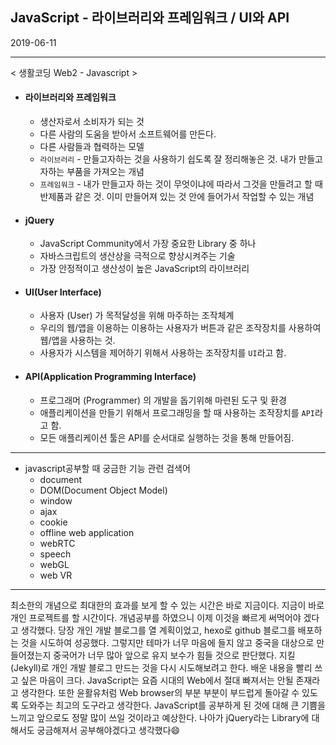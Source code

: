 ## JavaScript - 라이브러리와 프레임워크 / UI와  API



2019-06-11

------

< 생활코딩 Web2 - Javascript >



* #### 라이브러리와 프레임워크

  - 생산자로서 소비자가 되는 것
  - 다른 사람의 도움을 받아서 소프트웨어를 만든다.
  - 다른 사람들과 협력하는 모델
  - `라이브러리` - 만들고자하는 것을 사용하기 쉽도록 잘 정리해놓은 것. 내가 만들고자하는 부품을 가져오는 개념
  - `프레임워크` - 내가 만들고자 하는 것이 무엇이냐에 따라서 그것을 만들려고 할 때 반제품과 같은 것. 이미 만들어져 있는 것 안에 들어가서 작업할 수 있는 개념



* #### jQuery

  * JavaScript Community에서 가장 중요한 Library 중 하나
  * 자바스크립트의 생산상을 극적으로 향상시켜주는 기술
  * 가장 안정적이고 생산성이 높은 JavaScript의 라이브러리



* #### UI(User Interface)

  * 사용자 (User) 가 목적달성을 위해 마주하는 조작체계
  * 우리의 웹/앱을 이용하는 이용하는 사용자가 버튼과 같은 조작장치를 사용하여 웹/앱을 사용하는 것. 
  * 사용자가 시스템을 제어하기 위해서 사용하는 조작장치를 `UI`라고 함.

* #### API(Application Programming Interface)

  * 프로그래머 (Programmer) 의 개발을 돕기위해 마련된 도구 및 환경
  * 애플리케이션을 만들기 위해서 프로그래밍을 할 때 사용하는 조작장치를 `API`라고 함. 
  * 모든 애플리케이션 툴은 API를 순서대로 실행하는 것을 통해 만들어짐.



---

* javascript공부할 때 궁금한 기능 관련 검색어 
  * document
  * DOM(Document Object Model)
  * window
  * ajax
  * cookie
  * offline web application
  * webRTC
  * speech
  * webGL
  * web VR



----

 최소한의 개념으로 최대한의 효과를 보게 할 수 있는 시간은 바로 지금이다. 지금이 바로 개인 프로젝트를 할 시간이다. 개념공부를 하였으니 이제 이것을 빠르게 써먹어야 겠다고 생각했다. 당장 개인 개발 블로그를 열 계획이었고, hexo로 github 블로그를 배포하는 것을 시도하여 성공했다. 그렇지만 테마가 너무 마음에 들지 않고 중국을 대상으로 만들어졌는지 중국어가 너무 많아 앞으로 유지 보수가 힘들 것으로 판단했다. 지킬(Jekyll)로 개인 개발 블로그 만드는 것을 다시 시도해보려고 한다. 배운 내용을 빨리 쓰고 싶은 마음이 크다. JavaScript는 요즘 시대의 Web에서 절대 빠져서는 안될 존재라고 생각한다. 또한 윤활유처럼 Web browser의 부분 부분이 부드럽게 돌아갈 수 있도록 도와주는 최고의 도구라고 생각한다. JavaScript를 공부하게 된 것에 대해 큰 기쁨을 느끼고 앞으로도 정말 많이 쓰일 것이라고 예상한다. 나아가 jQuery라는 Library에 대해서도 궁금해져서 공부해야겠다고 생각했다:smile:


